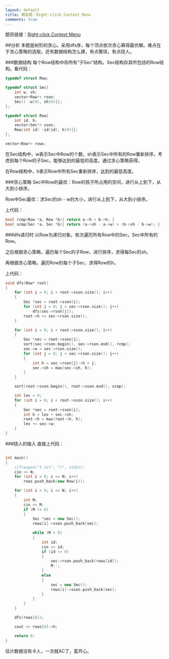```yaml
---
layout: default
title: 微软题：Right-click Context Menu
comments: true
---
```


题目链接：[Right-click Context Menu](http://hihocoder.com/contest/hiho64/problem/1)

##分析
本题是树形的贪心。采用dfs序，每个顶点依次贪心算得最优解。难点在于贪心策略的选取。还有数据结构怎么建，有点繁琐，有点绕人。

###数据结构
每个Row结构中存所有“子Sec”结构，Sec结构存其所包括的Row结构。看代码：

```c++
typedef struct Row;

typedef struct Sec{
	int w, sh;
	vector<Row*> rson;
	Sec() :w(0), sh(0){};
};

typedef struct Row{
	int id, h;
	vector<Sec*> sson;
	Row(int id) :id(id), h(0){};
};

vector<Row*> rows;
```

在Sec结构中，w表示Sec中Row的个数，sh表示Sec中所有的Row重新排序，考虑到每个Row的子Sec，能够达到的最低的高度。通过贪心策略获得。

在Row结构中，h表示Row中所有Sec重新排序，达到的最低高度。

###贪心策略
Sec中Row的最优：Row的孩子所占用的空间，进行从上到下，从大到小排序。

Row中Sec最优：求Sec的sh - w的大小，进行从上到下，从大到小排序。

上代码：

```C++
bool rcmp(Row *a, Row *b){ return a->h > b->h; }
bool scmp(Sec *a, Sec *b){ return (a->sh - a->w) > (b->sh - b->w); }
```

###dfs递归时
以Row为递归对象。依次遍历所有Row中的Sec，Sec中所有的Row。

之后根据贪心策略，遍历每个Sec的子Row，进行排序，求得每Sec的sh。

再根据贪心策略，遍历Row的每个子Sec，求得Row的h。

上代码：

```c++
void dfs(Row* root)
{
	for (int i = 0; i < root->sson.size(); i++)
	{
		Sec *sec = root->sson[i];
		for (int j = 0; j < sec->rson.size(); j++)
			dfs(sec->rson[j]);
		root->h += sec->rson.size();
	}

	for (int i = 0; i < root->sson.size(); i++)
	{
		Sec *sec = root->sson[i];
		sort(sec->rson.begin(), sec->rson.end(), rcmp);
		sec->w = sec->rson.size();
		for (int j = 0; j < sec->rson.size(); j++)
		{
			int h = sec->rson[j]->h + j;
			sec->sh = max(sec->sh, h);
		}
	}

	sort(root->sson.begin(), root->sson.end(), scmp);

	int lev = 0;
	for (int i = 0; i < root->sson.size(); i++)
	{
		Sec *sec = root->sson[i];
		int h = lev + sec->sh;
		root->h = max(root->h, h);
		lev += sec->w;
	}
}

```

###绕人的输入
直接上代码：

```C++

int main()
{
	//freopen("t.txt", "r", stdin);
	cin >> N;
	for (int i = 0; i <= N; i++)
		rows.push_back(new Row(i));

	for (int i = 0; i <= N; i++)
	{
		int M;
		cin >> M;
		if (M != 0)
		{
			Sec *sec = new Sec();
			rows[i]->sson.push_back(sec);

			while (M > 0)
			{
				int id;
				cin >> id;
				if (id != 0)
				{
					sec->rson.push_back(rows[id]);
					M--;
				}
				else
				{
					sec = new Sec();
					rows[i]->sson.push_back(sec);
				}
			}
		}
	}

	dfs(rows[0]);

	cout << rows[0]->h;

	return 0;
}
```

估计数据没有卡人，一次就AC了，蛮开心。



